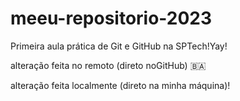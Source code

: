 # meeu-repositorio-2023
Primeira aula prática de Git e GitHub na SPTech!Yay!

alteração feita no remoto (direto noGitHub) 🇧🇦

alteração feita localmente (direto na minha máquina)!